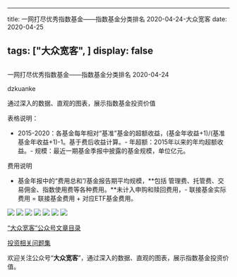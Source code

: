 
---
title:  一网打尽优秀指数基金——指数基金分类排名 2020-04-24-大众宽客
date: 2020-04-25

tags: ["大众宽客", ]
display: false
---


## 



一网打尽优秀指数基金——指数基金分类排名 2020-04-24




dzkuanke




通过深入的数据、直观的图表，展示指数基金投资价值




表格说明：
- 2015-2020：各基金每年相对“基准”基金的超额收益，(基金年收益+1)/(基准基金年收益+1)-1。基于费后收益计算。- 年超额：2015年以来的年均超额收益。- 规模：最近一期基金季报中披露的基金规模，单位亿元。


费用说明
- 基金年报中的“费用总和”/基金报告期平均规模，**包括 管理费、托管费、交易佣金、指数使用费等各种费用。**未计入申购和赎回费用，- 联接基金实际费用 = 联接基金费用 + 对应ETF基金费用。


<img class="rich_pages js_insertlocalimg" data-ratio="1.4815533980582525" data-s="300,640" src="https://mmbiz.qpic.cn/mmbiz_png/PKw3FQPmhIhjuoibpibicYzaIzL6kcATmVdUASiabibibziaVqbBVPE7BcwM5cQIzwQ9dDoQqEnhJrMmn4w7tQxG3TPicw/640?wx_fmt=png" data-type="png" data-w="1030" style=""/>

<img class="rich_pages js_insertlocalimg" data-ratio="0.8893280632411067" data-s="300,640" src="https://mmbiz.qpic.cn/mmbiz_png/PKw3FQPmhIhjuoibpibicYzaIzL6kcATmVd1mjfvwXSPgoZ3vdJAE2GAbgs9COqPETAKpsPiaRUq4RQIZatfP505GQ/640?wx_fmt=png" data-type="png" data-w="1012" style=""/>

<img class="rich_pages js_insertlocalimg" data-ratio="1.082514734774067" data-s="300,640" src="https://mmbiz.qpic.cn/mmbiz_png/PKw3FQPmhIhjuoibpibicYzaIzL6kcATmVdLc2gIctpuqMe99eTBARop20iaxicSC4x22Ooh46WYZSXYOftqVuI13Jg/640?wx_fmt=png" data-type="png" data-w="1018" style=""/>

<img class="rich_pages js_insertlocalimg" data-ratio="1.260115606936416" data-s="300,640" src="https://mmbiz.qpic.cn/mmbiz_png/PKw3FQPmhIhjuoibpibicYzaIzL6kcATmVd0FYIyDqxmtweU3lnh5j2To4GFLSkxJEoic25ic2jBKGv4eFeRDpia9ibYg/640?wx_fmt=png" data-type="png" data-w="1038" style=""/>

<img class="rich_pages js_insertlocalimg" data-ratio="1.2280373831775702" data-s="300,640" src="https://mmbiz.qpic.cn/mmbiz_png/PKw3FQPmhIhjuoibpibicYzaIzL6kcATmVdtiaSgsmOz2dBxCOVgibw7YPZrbFAjkTJdoeIibicyqA7f3RkHVkvMPtB9Q/640?wx_fmt=png" data-type="png" data-w="1070" style=""/>

<img class="rich_pages js_insertlocalimg" data-ratio="0.8313953488372093" data-s="300,640" src="https://mmbiz.qpic.cn/mmbiz_png/PKw3FQPmhIhjuoibpibicYzaIzL6kcATmVdLMNBMm7bzVibzjE9Au5wuSnMLPiaOKqvyevqRe9UtNSgNJwLQVnQrU3w/640?wx_fmt=png" data-type="png" data-w="1032" style=""/>

<img class="rich_pages js_insertlocalimg" data-ratio="0.9656488549618321" data-s="300,640" src="https://mmbiz.qpic.cn/mmbiz_png/PKw3FQPmhIhjuoibpibicYzaIzL6kcATmVdRao1mnfuAPcKl2F5kEc3e4WujLlBCjytO5kI277tia0ZPWxDbsoDYBw/640?wx_fmt=png" data-type="png" data-w="1048" style=""/>



[“大众宽客”公众号文章目录](http://mp.weixin.qq.com/s?__biz=MzAwMTc1MDcwNw==&amp;mid=2648275687&amp;idx=1&amp;sn=55190e4040acea0db1360e754ff4984f&amp;chksm=82f9393bb58eb02d28601824a8a664facdad48e227481f0726f60d9683c103cc0c9808b22ba9&amp;scene=21#wechat_redirect)

[投资相关问题集]()

欢迎关注公众号“**大众宽客**”，通过深入的数据、直观的图表，展示指数基金投资价值。








